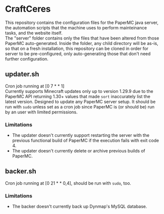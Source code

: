 # CraftCeres

This repository contains the configuration files for the PaperMC java server, the automation scripts that the machine uses to perform mainteinance tasks, and the website itself.<br>
The "server" folder contains only the files that have been altered from those PaperMC auto-generated. Inside the folder, any child directory will be as-is, so that on a fresh installation, this repository can be cloned in order for server to be pre-configured, only auto-generating those that don't need further configuration.
## updater.sh

Cron job running at [0 7 * * 1]<br>
Currently supports Minecraft updates only up to version 1.29.9 due to the PaperMC API returning 1.30+ values that made `sort` inaccurately list the latest version.
Designed to update any PaperMC server setup. It should be run with `sudo` unless set as a cron job since PaperMC is (or should be) run by an user with limited permissions.

### Limitations

- The updater doesn't currently support restarting the server with the previous functional build of PaperMC if the execution fails with exit code 4.
- The updater doesn't currently delete or archive previous builds of PaperMC.

## backer.sh

Cron job running at [0 21 * * 0,4], should be run with `sudo`, too.

### Limitations

- The backer doesn't currently back up Dynmap's MySQL database.

